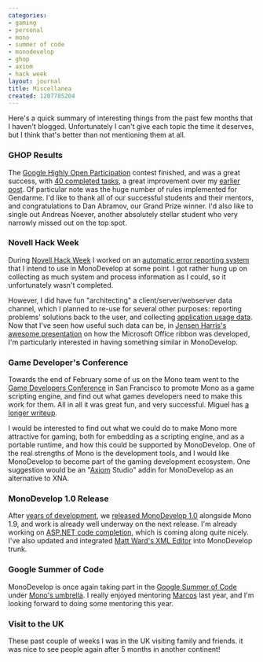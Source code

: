 ```yaml
---
categories:
- gaming
- personal
- mono
- summer of code
- monodevelop
- ghop
- axiom
- hack week
layout: journal
title: Miscellanea
created: 1207785204
---
```

Here's a quick summary of interesting things from the past few months that I haven't blogged. Unfortunately I can't give each topic the time it deserves, but I think that's better than not mentioning them at all.

<h3>GHOP Results</h3>
The <a href="http://code.google.com/opensource/ghop/2007-8/">Google Highly Open Participation</a> contest finished, and was a great success, with <a href="http://code.google.com/p/google-highly-open-participation-mono/issues/list?can=1&q=status:Closed&sort=claimedby&colspec=ID%20Status%20Owner%20ClaimedBy%20DueDate%20Summary">40 completed tasks</a>, a great improvement over my <a href="http://mjhutchinson.com/journal/2007/12/19/monodevelop_ghop">earlier post</a>. Of particular note was the huge number of rules implemented for Gendarme. I'd like to thank all of our successful students and their mentors, and congratulations to Dan Abramov, our Grand Prize winner. I'd also like to single out Andreas Noever, another absolutely stellar student who very narrowly missed out on the top spot.

<h3>Novell Hack Week</h3>
During <a href="http://tirania.org/blog/archive/2008/Feb-23.html">Novell Hack Week</a> I worked on an <a href="http://idea.opensuse.org/content/ideas/error-reporting-library-and-infrastructure">automatic error reporting system</a> that I intend to use in MonoDevelop at some point. I got rather hung up on collecting as much system and process information as I could, so it unfortunately wasn't completed. 

However, I did have fun "architecting" a client/server/webserver data channel, which I planned to re-use for several other purposes: reporting problems' solutions back to the user, and collecting  <a href="http://www.snorp.net/log/2008/01/18/application-usage-monitoring/">application usage data</a>. Now that I've seen how useful such data can be, in <a href="http://blogs.msdn.com/jensenh/archive/2008/03/12/the-story-of-the-ribbon.aspx"> Jensen Harris's awesome presentation</a> on how the Microsoft Office ribbon was developed, I'm particularly interested in having something similar in MonoDevelop.

<h3>Game Developer's Conference</h3>
Towards the end of February some of us on the Mono team went to the <a href="http://gdconf.com/">Game Developers Conference</a> in San Francisco to promote Mono as a game scripting engine, and find out what games developers need to make this work for them. All in all it was great fun, and very successful. Miguel has <a href="http://tirania.org/blog/archive/2008/Feb-26.html">a longer writeup</a>.

I would be interested to find out what we could do to make Mono more attractive for gaming, both for embedding as a scripting engine, and as a portable runtime, and how this could be supported by MonoDevelop. One of the real strengths of Mono is the development tools, and I would like MonoDevelop to become part of the gaming development ecosystem. One suggestion would be an "<a href="http://tirania.org/blog/archive/2008/Feb-26.html">Axiom</a> Studio" addin for MonoDevelop as an alternative to XNA.

<h3>MonoDevelop 1.0 Release</h3>
After <a href="http://tirania.org/blog/archive/2008/Mar-14.html">years of development</a>, we <a href="http://monodevelop.com/MonoDevelop_1.0_Released">released MonoDevelop 1.0</a> alongside Mono 1.9, and work is already well underway on the next release. I'm already working on <a href="http://mjhutchinson.com/journal/2008/04/08/an_apologetic_sneak_peek">ASP.NET code completion</a>, which is coming along quite nicely. I've also updated and integrated <a href="http://md-xed.sourceforge.net/">Matt Ward's XML Editor</a> into MonoDevelop trunk.

<h3>Google Summer of Code</h3>
MonoDevelop is once again taking part in the <a href="http://code.google.com/soc/2008/">Google Summer of Code</a> under <a href="http://tirania.org/blog/archive/2008/Mar-24.html">Mono's umbrella</a>. I really enjoyed mentoring <a href="http://mdmagsoc.blogspot.com/">Marcos</a> last year, and I'm looking forward to doing some mentoring this year.

<h3>Visit to the UK</h3>
These past couple of weeks I was in the UK visiting family and friends. it was nice to see people again after 5 months in another continent!
<!--break-->
